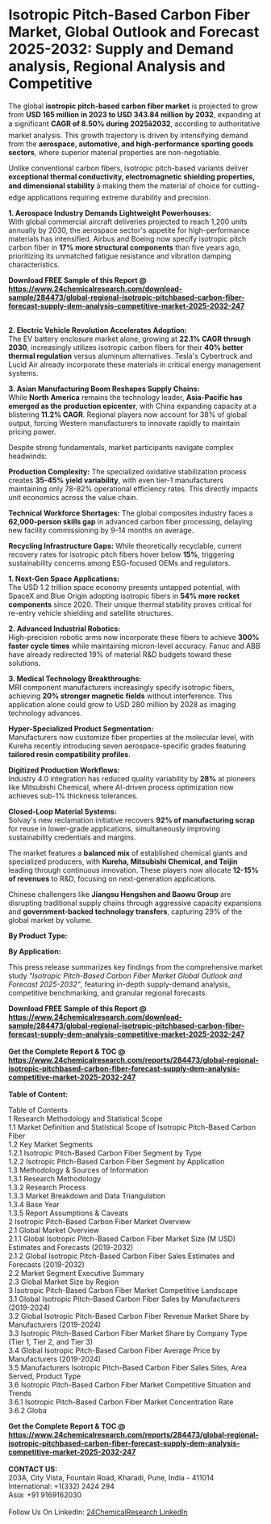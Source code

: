 <h1>Isotropic Pitch-Based Carbon Fiber Market, Global Outlook and Forecast 2025-2032: Supply and Demand analysis, Regional Analysis and Competitive</h1><p>The global <strong>isotropic pitch-based carbon fiber market</strong> is projected to grow from <strong>USD 165 million in 2023 to USD 343.84 million by 2032</strong>, expanding at a significant <strong>CAGR of 8.50% during 2025â2032</strong>, according to authoritative market analysis. This growth trajectory is driven by intensifying demand from the <strong>aerospace, automotive, and high-performance sporting goods sectors</strong>, where superior material properties are non-negotiable.</p><p>Unlike conventional carbon fibers, isotropic pitch-based variants deliver <strong>exceptional thermal conductivity, electromagnetic shielding properties, and dimensional stability</strong> â making them the material of choice for cutting-edge applications requiring extreme durability and precision.</p><p><strong>1. Aerospace Industry Demands Lightweight Powerhouses:</strong><br>
With global commercial aircraft deliveries projected to reach 1,200 units annually by 2030, the aerospace sector's appetite for high-performance materials has intensified. Airbus and Boeing now specify isotropic pitch carbon fiber in <strong>17% more structural components</strong> than five years ago, prioritizing its unmatched fatigue resistance and vibration damping characteristics.</p><div><b>Download FREE Sample of this Report @ 
            <a href="https://www.24chemicalresearch.com/download-sample/284473/global-regional-isotropic-pitchbased-carbon-fiber-forecast-supply-dem-analysis-competitive-market-2025-2032-247">
            https://www.24chemicalresearch.com/download-sample/284473/global-regional-isotropic-pitchbased-carbon-fiber-forecast-supply-dem-analysis-competitive-market-2025-2032-247</a></b></div><br><p><strong>2. Electric Vehicle Revolution Accelerates Adoption:</strong><br>
The EV battery enclosure market alone, growing at <strong>22.1% CAGR through 2030</strong>, increasingly utilizes isotropic carbon fibers for their <strong>40% better thermal regulation</strong> versus aluminum alternatives. Tesla's Cybertruck and Lucid Air already incorporate these materials in critical energy management systems.</p><p><strong>3. Asian Manufacturing Boom Reshapes Supply Chains:</strong><br>
While <strong>North America</strong> remains the technology leader, <strong>Asia-Pacific has emerged as the production epicenter</strong>, with China expanding capacity at a blistering <strong>11.2% CAGR</strong>. Regional players now account for 38% of global output, forcing Western manufacturers to innovate rapidly to maintain pricing power.</p><p>Despite strong fundamentals, market participants navigate complex headwinds:</p><p><strong>Production Complexity:</strong> The specialized oxidative stabilization process creates <strong>35-45% yield variability</strong>, with even tier-1 manufacturers maintaining only 78-82% operational efficiency rates. This directly impacts unit economics across the value chain.</p><p><strong>Technical Workforce Shortages:</strong> The global composites industry faces a <strong>62,000-person skills gap</strong> in advanced carbon fiber processing, delaying new facility commissioning by 9-14 months on average.</p><p><strong>Recycling Infrastructure Gaps:</strong> While theoretically recyclable, current recovery rates for isotropic pitch fibers hover below <strong>15%</strong>, triggering sustainability concerns among ESG-focused OEMs and regulators.</p><p><strong>1. Next-Gen Space Applications:</strong><br>
The USD 1.2 trillion space economy presents untapped potential, with SpaceX and Blue Origin adopting isotropic fibers in <strong>54% more rocket components</strong> since 2020. Their unique thermal stability proves critical for re-entry vehicle shielding and satellite structures.</p><p><strong>2. Advanced Industrial Robotics:</strong><br>
High-precision robotic arms now incorporate these fibers to achieve <strong>300% faster cycle times</strong> while maintaining micron-level accuracy. Fanuc and ABB have already redirected 19% of material R&amp;D budgets toward these solutions.</p><p><strong>3. Medical Technology Breakthroughs:</strong><br>
MRI component manufacturers increasingly specify isotropic fibers, achieving <strong>20% stronger magnetic fields</strong> without interference. This application alone could grow to USD 280 million by 2028 as imaging technology advances.</p><p><strong>Hyper-Specialized Product Segmentation:</strong><br>
	Manufacturers now customize fiber properties at the molecular level, with Kureha recently introducing seven aerospace-specific grades featuring <strong>tailored resin compatibility profiles</strong>.</p><p><strong>Digitized Production Workflows:</strong><br>
	Industry 4.0 integration has reduced quality variability by <strong>28%</strong> at pioneers like Mitsubishi Chemical, where AI-driven process optimization now achieves sub-1% thickness tolerances.</p><p><strong>Closed-Loop Material Systems:</strong><br>
	Solvay's new reclamation initiative recovers <strong>92% of manufacturing scrap</strong> for reuse in lower-grade applications, simultaneously improving sustainability credentials and margins.</p><p>The market features a <strong>balanced mix</strong> of established chemical giants and specialized producers, with <strong>Kureha, Mitsubishi Chemical, and Teijin</strong> leading through continuous innovation. These players now allocate <strong>12-15% of revenues</strong> to R&amp;D, focusing on next-generation applications.</p><p>Chinese challengers like <strong>Jiangsu Hengshen and Baowu Group</strong> are disrupting traditional supply chains through aggressive capacity expansions and <strong>government-backed technology transfers</strong>, capturing 29% of the global market by volume.</p><p><strong>By Product Type:</strong></p><p><strong>By Application:</strong></p><p>This press release summarizes key findings from the comprehensive market study <em>"Isotropic Pitch-Based Carbon Fiber Market Global Outlook and Forecast 2025-2032"</em>, featuring in-depth supply-demand analysis, competitive benchmarking, and granular regional forecasts.</p><div><b>Download FREE Sample of this Report @ 
            <a href="https://www.24chemicalresearch.com/download-sample/284473/global-regional-isotropic-pitchbased-carbon-fiber-forecast-supply-dem-analysis-competitive-market-2025-2032-247">
            https://www.24chemicalresearch.com/download-sample/284473/global-regional-isotropic-pitchbased-carbon-fiber-forecast-supply-dem-analysis-competitive-market-2025-2032-247</a></b></div><br><div><b>Get the Complete Report & TOC @ 
            <a href="https://www.24chemicalresearch.com/reports/284473/global-regional-isotropic-pitchbased-carbon-fiber-forecast-supply-dem-analysis-competitive-market-2025-2032-247">
            https://www.24chemicalresearch.com/reports/284473/global-regional-isotropic-pitchbased-carbon-fiber-forecast-supply-dem-analysis-competitive-market-2025-2032-247</a></b></div><br>
            <b>Table of Content:</b><p>Table of Contents<br />
1 Research Methodology and Statistical Scope<br />
1.1 Market Definition and Statistical Scope of Isotropic Pitch-Based Carbon Fiber<br />
1.2 Key Market Segments<br />
1.2.1 Isotropic Pitch-Based Carbon Fiber Segment by Type<br />
1.2.2 Isotropic Pitch-Based Carbon Fiber Segment by Application<br />
1.3 Methodology & Sources of Information<br />
1.3.1 Research Methodology<br />
1.3.2 Research Process<br />
1.3.3 Market Breakdown and Data Triangulation<br />
1.3.4 Base Year<br />
1.3.5 Report Assumptions & Caveats<br />
2 Isotropic Pitch-Based Carbon Fiber Market Overview<br />
2.1 Global Market Overview<br />
2.1.1 Global Isotropic Pitch-Based Carbon Fiber Market Size (M USD) Estimates and Forecasts (2019-2032)<br />
2.1.2 Global Isotropic Pitch-Based Carbon Fiber Sales Estimates and Forecasts (2019-2032)<br />
2.2 Market Segment Executive Summary<br />
2.3 Global Market Size by Region<br />
3 Isotropic Pitch-Based Carbon Fiber Market Competitive Landscape<br />
3.1 Global Isotropic Pitch-Based Carbon Fiber Sales by Manufacturers (2019-2024)<br />
3.2 Global Isotropic Pitch-Based Carbon Fiber Revenue Market Share by Manufacturers (2019-2024)<br />
3.3 Isotropic Pitch-Based Carbon Fiber Market Share by Company Type (Tier 1, Tier 2, and Tier 3)<br />
3.4 Global Isotropic Pitch-Based Carbon Fiber Average Price by Manufacturers (2019-2024)<br />
3.5 Manufacturers Isotropic Pitch-Based Carbon Fiber Sales Sites, Area Served, Product Type<br />
3.6 Isotropic Pitch-Based Carbon Fiber Market Competitive Situation and Trends<br />
3.6.1 Isotropic Pitch-Based Carbon Fiber Market Concentration Rate<br />
3.6.2 Globa</p><div><b>Get the Complete Report & TOC @ 
            <a href="https://www.24chemicalresearch.com/reports/284473/global-regional-isotropic-pitchbased-carbon-fiber-forecast-supply-dem-analysis-competitive-market-2025-2032-247">
            https://www.24chemicalresearch.com/reports/284473/global-regional-isotropic-pitchbased-carbon-fiber-forecast-supply-dem-analysis-competitive-market-2025-2032-247</a></b></div><br><b>CONTACT US:</b><br>
            203A, City Vista, Fountain Road, Kharadi, Pune, India - 411014<br>
            International: +1(332) 2424 294<br>
            Asia: +91 9169162030 <br><br>
            Follow Us On LinkedIn: <a href="https://www.linkedin.com/company/24chemicalresearch/">24ChemicalResearch LinkedIn</a>